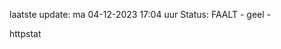 laatste update: 
ma 04-12-2023 17:04   uur 
Status: FAALT - geel - 
<div class="service Y">httpstat</div>